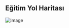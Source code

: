 ## Eğitim Yol Haritası

![image](https://github.com/KardelRuveyda/dotnet-techcareer-workshop/assets/33912144/70cd60a0-6bdd-43e4-9aef-ba3134b6901f)

